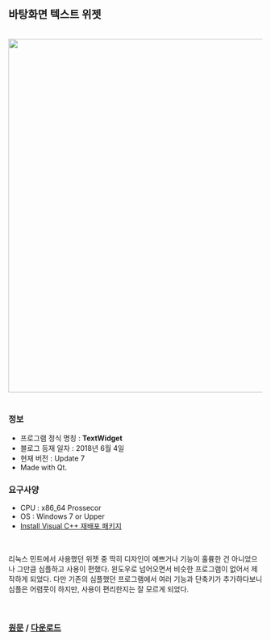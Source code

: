 ## 바탕화면 텍스트 위젯

<br>

<img src="https://user-images.githubusercontent.com/35596687/42124781-ed523b5c-7ca3-11e8-8632-d868d5d6ad29.gif" width="700px" height="auto" style="display:block; margin:0 auto;"/>

<br>

### 정보
- 프로그램 정식 명칭 : **TextWidget**
- 블로그 등재 일자 : 2018년 6월 4일
- 현재 버전 : Update 7
- Made with Qt.

### 요구사양
- CPU : x86_64 Prossecor
- OS : Windows 7 or Upper
- [Install Visual C++ 재배포 패키지](https://www.microsoft.com/ko-kr/download/details.aspx?id=48145)

<br>

리눅스 민트에서 사용했던 위젯 중 딱히 디자인이 예쁘거나 기능이 훌륭한 건 아니었으나 그만큼 심플하고 사용이 편했다. 윈도우로 넘어오면서 비슷한 프로그램이 없어서 제작하게 되었다. 다만 기존의 심플했던 프로그램에서 여러 기능과 단축키가 추가하다보니 심플은 어렴풋이 하지만, 사용이 편리한지는 잘 모르게 되었다.

<br>

### [원문](http://baealex.tistory.com/179) / [다운로드](https://www.dropbox.com/sh/g10z7q7ecs8fab9/AAADWShDyU6-PBkb2bGZc9t8a?dl=1)
